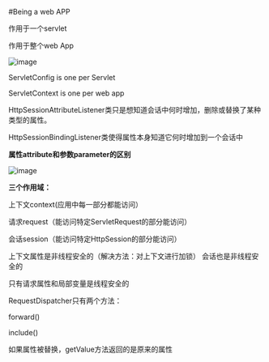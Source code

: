 #Being a web APP

<init-param>作用于一个servlet

<context-param>作用于整个web App

![image]()

ServletConfig is one per Servlet

ServletContext is one per web app

HttpSessionAttributeListener类只是想知道会话中何时增加，删除或替换了某种类型的属性。

HttpSessionBindingListener类使得属性本身知道它何时增加到一个会话中

**属性attribute和参数parameter的区别**

![image]()

**三个作用域：**

上下文context(应用中每一部分都能访问）

请求request（能访问特定ServletRequest的部分能访问）

会话session（能访问特定HttpSession的部分能访问）

上下文属性是非线程安全的（解决方法：对上下文进行加锁）
会话也是非线程安全的

只有请求属性和局部变量是线程安全的

RequestDispatcher只有两个方法：

forward()

include()

如果属性被替换，getValue方法返回的是原来的属性
